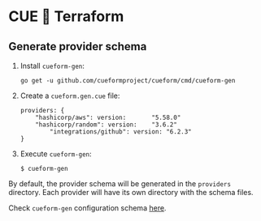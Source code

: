 # CUE 🤝 Terraform

## Generate provider schema

1. Install `cueform-gen`:
    ```shell
    go get -u github.com/cueformproject/cueform/cmd/cueform-gen
    ```
2. Create a `cueform.gen.cue` file:
    ```cue
    providers: {
    	"hashicorp/aws": version:       "5.58.0"
    	"hashicorp/random": version:    "3.6.2"
			"integrations/github": version: "6.2.3"
    }
    ```
3. Execute `cueform-gen`:
    ```shell
    $ cueform-gen
    ```

By default, the provider schema will be generated in the `providers` directory.
Each provider will have its own directory with the schema files.

Check `cueform-gen` configuration schema [here](/cmd/cueform-gen/internal/config/config.cue).

